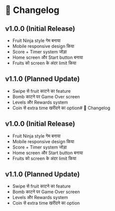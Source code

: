 # 📜 Changelog

## v1.0.0 (Initial Release)
- Fruit Ninja style गेम बनाया  
- Mobile responsive design किया  
- Score + Timer system जोड़ा  
- Home screen और Start button बनाया  
- Fruits को screen के अंदर limit किया  

## v1.1.0 (Planned Update)
- Swipe से fruit काटने का feature  
- Bomb काटने पर Game Over screen  
- Levels और Rewards system  
- Coin से extra time खरीदने का option# 📜 Changelog

## v1.0.0 (Initial Release)
- Fruit Ninja style गेम बनाया  
- Mobile responsive design किया  
- Score + Timer system जोड़ा  
- Home screen और Start button बनाया  
- Fruits को screen के अंदर limit किया  

## v1.1.0 (Planned Update)
- Swipe से fruit काटने का feature  
- Bomb काटने पर Game Over screen  
- Levels और Rewards system  
- Coin से extra time खरीदने का option
